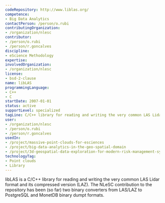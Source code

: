 ```yaml
---
codeRepository: http://www.liblas.org/
competence:
- Big Data Analytics
contactPerson: /person/o.rubi
contributingOrganization:
- /organization/nlesc
contributor:
- /person/o.rubi
- /person/r.goncalves
discipline:
- eScience Methodology
expertise:
involvedOrganization:
- /organization/nlesc
license:
- bsd-2-clause
name: libLAS
programmingLanguage:
- C++
- C
startDate: 2007-01-01
status: active
supportLevel: specialized
tagLine: C/C++ library for reading and writing the very common LAS Lidar format.
user:
- /organization/nlesc
- /person/o.rubi
- /person/r.goncalves
usedIn:
- /project/massive-point-clouds-for-esciences
- /project/big-data-analytics-in-the-geo-spatial-domain
- /project/3d-geospatial-data-exploration-for-modern-risk-management-systems
technologyTag:
- Point clouds
- Library
---
```

libLAS is a C/C++ library for reading and writing the very common LAS Lidar format and its compressed version (LAZ). The NLeSC contribution to the repository has been (so far) two binary converters from LAS/LAZ to PostgreSQL and MonetDB binary dumpt formats.
